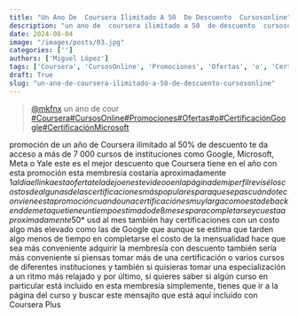 ```yaml
---
title: "Un Ano De  Coursera Ilimitado A 50  De Descuento  Cursosonline"
description: "un ano de  coursera ilimitado a 50  de descuento  cursosonline"
date: 2024-08-04
image: "/images/posts/03.jpg"
categories: ['']
authors: ['Miguel López']
tags: ['Coursera', 'CursosOnline', 'Promociones', 'Ofertas', 'o', 'CertificaciónGoogle', 'CertificaciónMicrosoft']
draft: True
slug: "un-ano-de-coursera-ilimitado-a-50-de-descuento-cursosonline"
---
```


<blockquote class="tiktok-embed" cite="{https://www.tiktok.com/@mkfnx/video/7328514475659709702}" data-video-id="7328514475659709702" style="max-width: 605px;min-width: 325px;" > <section> <a target="_blank" title="@mkfnx" href="https://www.tiktok.com/@mkfnx?refer=embed">@mkfnx</a> un ano de  cour </section> <a title="Coursera" target="_blank" href="https://www.tiktok.com/tag/Coursera?refer=embed">#Coursera</a><a title="CursosOnline" target="_blank" href="https://www.tiktok.com/tag/CursosOnline?refer=embed">#CursosOnline</a><a title="Promociones" target="_blank" href="https://www.tiktok.com/tag/Promociones?refer=embed">#Promociones</a><a title="Ofertas" target="_blank" href="https://www.tiktok.com/tag/Ofertas?refer=embed">#Ofertas</a><a title="o" target="_blank" href="https://www.tiktok.com/tag/o?refer=embed">#o</a><a title="CertificaciónGoogle" target="_blank" href="https://www.tiktok.com/tag/CertificaciónGoogle?refer=embed">#CertificaciónGoogle</a><a title="CertificaciónMicrosoft" target="_blank" href="https://www.tiktok.com/tag/CertificaciónMicrosoft?refer=embed">#CertificaciónMicrosoft</a> </blockquote> <script async src="https://www.tiktok.com/embed.js"></script>

promoción de un año de Coursera ilimitado al 50% de descuento te da acceso a más de 7 000 cursos de instituciones como Google, Microsoft, Meta o Yale este es el mejor descuento que Coursera tiene en el año con esta promoción esta membresía  costaría aproximadamente $1 al día el link a esta oferta te la dejo en este video o en la página de mi perfil revisé los costos de algunas de las certificaciones más populares para que sepas cuándo te conviene esta promoción cuando una certificación es muy larga como esta de backend de meta que tiene un tiempo estimado de 8 meses para completarse y cuesta aproximadamente$50* usd al mes también hay certificaciones con un costo algo más elevado como las de Google que aunque se estima que tarden algo menos de tiempo en completarse el costo de la mensualidad hace que sea más conveniente adquirir la membresía con descuento también sería más conveniente si piensas tomar más de una certificación o varios cursos de diferentes instituciones y también si quisieras tomar una especialización a un ritmo más relajado y por último, si quieres saber si algún curso en particular está incluido en esta membresía simplemente, tienes que ir a la página del curso y buscar este mensajito que está aquí incluido con Coursera Plus 
